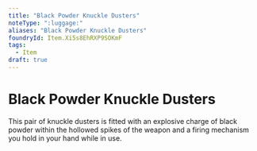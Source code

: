 ```yaml
---
title: "Black Powder Knuckle Dusters"
noteType: ":luggage:"
aliases: "Black Powder Knuckle Dusters"
foundryId: Item.Xi5s8EhRXP9SOKmF
tags:
  - Item
draft: true
---
```


# Black Powder Knuckle Dusters

This pair of knuckle dusters is fitted with an explosive charge of black powder within the hollowed spikes of the weapon and a firing mechanism you hold in your hand while in use.
